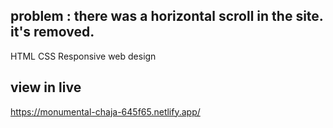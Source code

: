 ## problem : there was a horizontal scroll in the site. it's removed.
HTML CSS Responsive web design
## view in live
https://monumental-chaja-645f65.netlify.app/
